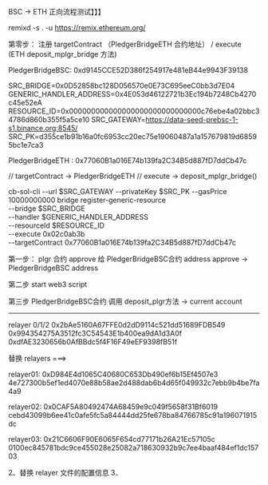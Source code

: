 BSC -> ETH
正向流程测试】】】

remixd -s . -u https://remix.ethereum.org/

第零步： 注册 targetContract （PledgerBridgeETH 合约地址） / execute (ETH deposit_mplgr_bridge 方法)

PledgerBridgeBSC:
0xd9145CCE52D386f254917e481eB44e9943F39138

SRC_BRIDGE=0x0D52858bc128D056570e0E73C695eeC0bb3d7E04
GENERIC_HANDLER_ADDRESS=0x4E053d46122721b3Ec194b7248Cb4270c45e52eA
RESOURCE_ID=0x000000000000000000000000000000c76ebe4a02bbc34786d860b355f5a5ce10
SRC_GATEWAY=https://data-seed-prebsc-1-s1.binance.org:8545/
SRC_PK=d355ce1b91b16a0fc6953cc20ec75e19060487a1a157679819d68595bc1e7ca3

PledgerBridgeETH :
0x77060B1a016E74b139fa2C34B5d887fD7ddCb47c

// targetContract -> PledgerBridgeETH
// execute -> deposit_mplgr_bridge()

cb-sol-cli --url $SRC_GATEWAY --privateKey $SRC_PK --gasPrice 10000000000 bridge register-generic-resource \
    --bridge $SRC_BRIDGE \
    --handler $GENERIC_HANDLER_ADDRESS \
    --resourceId $RESOURCE_ID \
    --execute 0x02c0ab3b \
    --targetContract 0x77060B1a016E74b139fa2C34B5d887fD7ddCb47c 



第一步： plgr 合约 approve 给 PledgerBridgeBSC合约 address
approve -> PledgerBridgeBSC address

第二步
start web3 script

第三步
PledgerBridgeBSC合约 调用 deposit_plgr方法 -> current account

---




relayer 0/1/2
0x2bAe5160A67FFE0d2dD9114c521dd51689FDB549
0x994354275A3512fc3C54543E1b400ea9dA1d3A0f
0xdfAE3230656b0AfBBdc5f4F16F49eEF9398fB51f

替换 relayers ===>

relayer01:
0xD984E4d1065C40680C653Db490ef6b15Ef4507e3
4e727300b5ef1ed4070e88b58ae2d488dab6b4d65f049932c7ebb9b4be7fa4a9

relayer02:
0x0CAF5A80492474A68459e9c049f5658f31Bf6019
cebd43099b6ee41c0afe5fc5a84444dd25fe678ba84766785c91a196071915dc

relayer03:
0x21C6606F90E6065F654cd77171b26A21Ec57105c
0100ec845781bdc9ce455028e25082a718630932b9c7ee4baaf484ef1dc15703


2、替换 relayer 文件的配置信息
3、